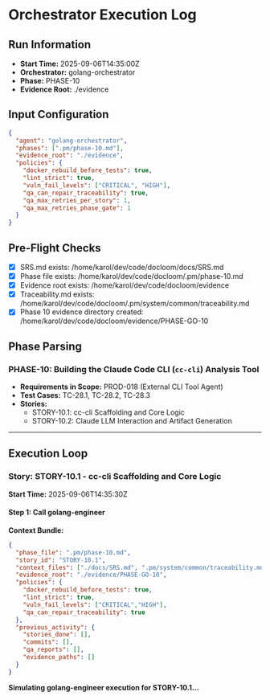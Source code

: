 # Orchestrator Execution Log

## Run Information
- **Start Time:** 2025-09-06T14:35:00Z
- **Orchestrator:** golang-orchestrator
- **Phase:** PHASE-10
- **Evidence Root:** ./evidence

## Input Configuration
```json
{
  "agent": "golang-orchestrator",
  "phases": [".pm/phase-10.md"],
  "evidence_root": "./evidence",
  "policies": {
    "docker_rebuild_before_tests": true,
    "lint_strict": true,
    "vuln_fail_levels": ["CRITICAL", "HIGH"],
    "qa_can_repair_traceability": true,
    "qa_max_retries_per_story": 1,
    "qa_max_retries_phase_gate": 1
  }
}
```

## Pre-Flight Checks
- [x] SRS.md exists: /home/karol/dev/code/docloom/docs/SRS.md
- [x] Phase file exists: /home/karol/dev/code/docloom/.pm/phase-10.md
- [x] Evidence root exists: /home/karol/dev/code/docloom/evidence
- [x] Traceability.md exists: /home/karol/dev/code/docloom/.pm/system/common/traceability.md
- [x] Phase 10 evidence directory created: /home/karol/dev/code/docloom/evidence/PHASE-GO-10

## Phase Parsing
### PHASE-10: Building the Claude Code CLI (`cc-cli`) Analysis Tool
- **Requirements in Scope:** PROD-018 (External CLI Tool Agent)
- **Test Cases:** TC-28.1, TC-28.2, TC-28.3
- **Stories:** 
  - STORY-10.1: cc-cli Scaffolding and Core Logic
  - STORY-10.2: Claude LLM Interaction and Artifact Generation

---

## Execution Loop

### Story: STORY-10.1 - cc-cli Scaffolding and Core Logic
**Start Time:** 2025-09-06T14:35:30Z

#### Step 1: Call golang-engineer
**Context Bundle:**
```json
{
  "phase_file": ".pm/phase-10.md",
  "story_id": "STORY-10.1",
  "context_files": ["./docs/SRS.md", ".pm/system/common/traceability.md", "./README.md"],
  "evidence_root": "./evidence/PHASE-GO-10",
  "policies": {
    "docker_rebuild_before_tests": true,
    "lint_strict": true,
    "vuln_fail_levels": ["CRITICAL","HIGH"],
    "qa_can_repair_traceability": true
  },
  "previous_activity": {
    "stories_done": [],
    "commits": [],
    "qa_reports": [],
    "evidence_paths": []
  }
}
```

**Simulating golang-engineer execution for STORY-10.1...**
